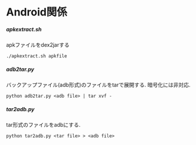 # Android関係

##### apkextract.sh

apkファイルをdex2jarする

```
./apkextract.sh apkfile
```

##### adb2tar.py

バックアップファイル(adb形式)のファイルをtarで展開する. 暗号化には非対応.

```
python adb2tar.py <adb file> | tar xvf -
```

##### tar2adb.py

tar形式のファイルをadbにする.

```
python tar2adb.py <tar file> > <adb file>
```

